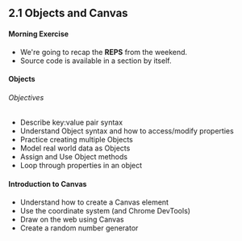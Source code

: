 ## 2.1 Objects and Canvas

#### Morning Exercise

* We're going to recap the **REPS** from the weekend.
* Source code is available in a section by itself.

#### Objects

###### Objectives

* Describe key:value pair syntax
* Understand Object syntax and how to access/modify properties
* Practice creating multiple Objects
* Model real world data as Objects
* Assign and Use Object methods
* Loop through properties in an object

#### Introduction to Canvas

* Understand how to create a Canvas element
* Use the coordinate system (and Chrome DevTools)
* Draw on the web using Canvas
* Create a random number generator
